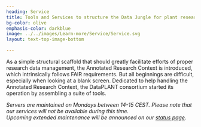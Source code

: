 ```yaml
---
heading: Service
title: Tools and Services to structure the Data Jungle for plant researchers 
bg-color: olive
emphasis-color: darkblue
image: ../../images/Learn-more/Service/Service.svg
layout: text-top-image-bottom

---
```



As a simple structural scaffold that should greatly facilitate efforts of proper research data management, the Annotated Research Context is introduced, which intrinsically follows FAIR requirements. 
But all beginnings are difficult, especially when looking at a blank screen. Dedicated to help handling the Annotated Research Context, the DataPLANT consortium started its operation by assembling a suite of tools.

*Servers are maintained on Mondays between 14-15 CEST. Please note that our services will not be available during this time.*  
*Upcoming extended maintenance will be announced on our [status page](http://status.nfdi4plants.org).*